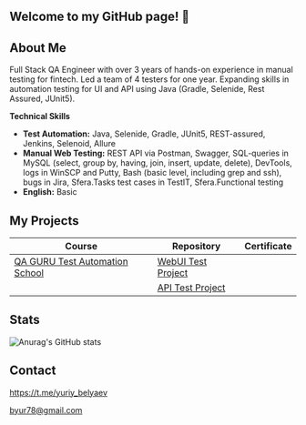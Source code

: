 ## Welcome to my GitHub page! 👋

## About Me
Full Stack QA Engineer with over 3 years of hands-on experience in manual testing for fintech. Led a team of 4 testers for one year. Expanding skills in automation testing for UI and API using
Java (Gradle, Selenide, Rest Assured, JUnit5).

**Technical Skills**
+ **Test Automation:** Java, Selenide, Gradle, JUnit5, REST-assured, Jenkins, Selenoid, Allure
+ **Manual Web Testing:** REST API via Postman, Swagger, SQL-queries in MySQL (select, group by, having, join, insert, update, delete), DevTools, logs in WinSCP and Putty, Bash (basic level, including grep and ssh), bugs in Jira, Sfera.Tasks
test cases in TestIT, Sfera.Functional testing
+ **English:** Basic

## My Projects
| Course                                             | Repository                                                                                                                                                                                                                                                                                                                                                                                                                                                      | Certificate                                                          |
|----------------------------------------------------|-----------------------------------------------------------------------------------------------------------------------------------------------------------------------------------------------------------------------------------------------------------------------------------------------------------------------------------------------------------------------------------------------------------------------------------------------------------------|----------------------------------------------------------------------| 
| [QA GURU Test Automation School](https://qa.guru/) | [WebUI Test Project](https://github.com/yuriyb78/QaGuruDiplom24)|
||[API Test Project](https://github.com/yuriyb78/QaGuruDiplom24Api)||

## Stats
![Anurag's GitHub stats](https://github-readme-stats.vercel.app/api?username=yuriyb78&show_icons=true&bg_color=00000000)

## Contact
https://t.me/yuriy_belyaev

byur78@gmail.com

